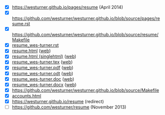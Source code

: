 - [x] https://westurner.github.io/pages/resume (April 2014)
- [x] https://github.com/westurner/westurner.github.io/blob/source/pages/resume.rst
- [x] https://github.com/westurner/westurner.github.io/blob/source/resume/Makefile
- [x] [resume_wes-turner.rst](https://github.com/westurner/westurner.github.io/blob/source/_copy/resume/resume_wes-turner.rst)
- [x] [resume.html](https://github.com/westurner/westurner.github.io/blob/source/_copy/resume/html/resume.html)
 ([web](http://westurner.github.io/resume/html/resume.html))
- [x] [resume.html (singlehtml)](https://github.com/westurner/westurner.github.io/blob/source/_copy/resume/singlehtml/resume.html)
 ([web](http://westurner.github.io/resume/singlehtml/resume.html))
- [x] [resume_wes-turner.tex](https://github.com/westurner/westurner.github.io/blob/source/_copy/resume/latex/resume_wes-turner.tex)
 ([web](http://westurner.github.io/resume/latex/resume_wes-turner.tex))
- [x] [resume_wes-turner.pdf](https://github.com/westurner/westurner.github.io/blob/source/_copy/resume/latex/resume_wes-turner.pdf)
 ([web](http://westurner.github.io/resume/latex/resume_wes-turner.pdf))
- [x] [resume_wes-turner.odt](https://github.com/westurner/westurner.github.io/blob/source/_copy/resume/resume_wes-turner.odt)
 ([web](http://westurner.github.io/resume/resume_wes-turner.odt))
- [x] [resume_wes-turner.doc](https://github.com/westurner/westurner.github.io/blob/source/_copy/resume/resume_wes-turner.doc)
 ([web](http://westurner.github.io/resume/resume_wes-turner.doc))
- [x] [resume_wes-turner.docx](https://github.com/westurner/westurner.github.io/blob/source/_copy/resume/resume_wes-turner.docx)
 ([web](http://westurner.github.io/resume/resume_wes-turner.docx))
- [x] https://github.com/westurner/westurner.github.io/blob/source/Makefile
- [x] [accounts.html](https://github.com/westurner/westurner.github.io/blob/source/_themes/flat5000/accounts.html)
- [x] https://westurner.github.io/resume (redirect)
- [ ] https://github.com/westurner/resume (November 2013)